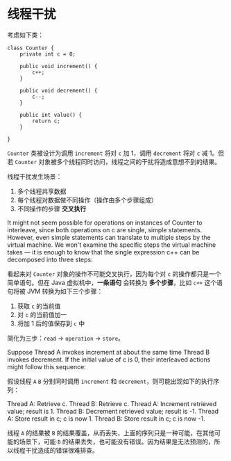 # 线程干扰


考虑如下类：

```
class Counter {
    private int c = 0;

    public void increment() {
        c++;
    }

    public void decrement() {
        c--;
    }

    public int value() {
        return c;
    }

}
```

`Counter` 类被设计为调用 `increment` 将对 `c` 加 1，调用 `decrement` 将对 `c` 减 1。但若 `Counter` 对象被多个线程同时访问，线程之间的干扰将造成意想不到的结果。

线程干扰发生场景：

1. 多个线程共享数据
2. 每个线程对数据做不同操作（操作由多个步骤组成）
3. 不同操作的步骤 **交叉执行**

It might not seem possible for operations on instances of Counter to interleave, since both operations on c are single, simple statements. However, even simple statements can translate to multiple steps by the virtual machine. We won't examine the specific steps the virtual machine takes — it is enough to know that the single expression c++ can be decomposed into three steps:

看起来对 `Counter` 对象的操作不可能交叉执行，因为每个对 `c` 的操作都只是一个简单语句。但在 Java 虚拟机中，**一条语句** 会转换为 **多个步骤**，比如 `c++` 这个语句将被 JVM 转换为如下三个步骤：

1. 获取 `c` 的当前值
2. 对 `c` 的当前值加一
3. 将加 1 后的值保存到 `c` 中

简化为三步：`read` -> `operation` -> `store`。

Suppose Thread A invokes increment at about the same time Thread B invokes decrement. If the initial value of c is 0, their interleaved actions might follow this sequence:

假设线程 `A` `B` 分别同时调用 `increment` 和 `decrement`，则可能出现如下的执行序列：

Thread A: Retrieve c.
Thread B: Retrieve c.
Thread A: Increment retrieved value; result is 1.
Thread B: Decrement retrieved value; result is -1.
Thread A: Store result in c; c is now 1.
Thread B: Store result in c; c is now -1.

线程 `A` 的结果被 `B` 的结果覆盖，从而丢失，上面的序列只是一种可能，在其他可能的场景下，可能 `B` 的结果丢失，也可能没有错误。因为结果是无法预测的，所以线程干扰造成的错误很难排查。
